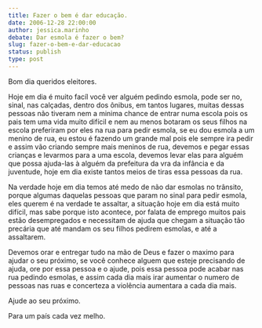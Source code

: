 ```yaml
---
title: Fazer o bem é dar educação.
date: 2006-12-28 22:00:00
author: jessica.marinho
debate: Dar esmola é fazer o bem?
slug: fazer-o-bem-e-dar-educacao
status: publish 
type: post
---
```


Bom dia queridos eleitores.  

Hoje em dia é muito facíl você ver alguém pedindo esmola, pode ser no, sinal, nas calçadas, dentro dos ônibus, em tantos lugares, muitas dessas pessoas não tiveram nem a minima chance de entrar numa escola pois os pais tem uma vida muito difícil e nem au menos botaram os seus filhos na escola preferiram por eles na rua para pedir esmola, se eu dou esmola a um menino de rua, eu estou é fazendo um grande mal pois ele sempre ira pedir e assim vão criando sempre mais meninos de rua, devemos e pegar essas crianças e levarmos para a uma escola, devemos levar elas para alguém que possa ajuda-las à alguém da prefeitura da vra da infância e da juventude, hoje em dia existe tantos meios de tiras essa pessoas da rua.  

Na verdade hoje em dia temos até medo de não dar esmolas no trânsito, porque algumas daquelas pessoas que param no sinal para pedir esmola, eles querem é na verdade te assaltar, a situação hoje em dia está muito difícil, mas sabe porque isto acontece, por falata de emprego muitos pais estão desempregados e necessitam de ajuda que chegam a situação tão precária que até mandam os seu filhos pedirem esmolas, e até a assaltarem.  

Devemos orar e entregar tudo na mão de Deus e fazer o maximo para ajudar o seu próximo, se você conhece alguem que esteje precisando de ajuda, ore por essa pessoa e o ajude, pois essa pessoa pode acabar nas rua pedindo esmolas, e assim cada dia mais irar aumentar o numero de pessoas nas ruas e concerteza a violência aumentara a cada dia mais.  

Ajude ao seu próximo.  

Para um país cada vez melho.
